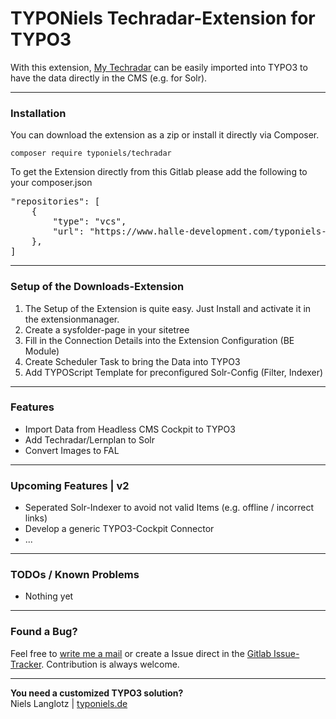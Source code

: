 # TYPONiels Techradar-Extension for TYPO3

With this extension, [My Techradar](https://radar.niels-langlotz.com) can be easily imported into TYPO3 to have the data directly in the CMS (e.g. for Solr).

---

### Installation

You can download the extension as a zip or install it directly via Composer.

`composer require typoniels/techradar`

To get the Extension directly from this Gitlab please add the following to your composer.json

<pre>
"repositories": [
    {
        "type": "vcs",
        "url": "https://www.halle-development.com/typoniels-extensions/techradar.git"
    },
]
</pre>

---

### Setup of the Downloads-Extension

1. The Setup of the Extension is quite easy. Just Install and activate it in the extensionmanager.
2. Create a sysfolder-page in your sitetree
3. Fill in the Connection Details into the Extension Configuration (BE Module)
4. Create Scheduler Task to bring the Data into TYPO3
5. Add TYPOScript Template for preconfigured Solr-Config (Filter, Indexer)

---

### Features
- Import Data from Headless CMS Cockpit to TYPO3
- Add Techradar/Lernplan to Solr
- Convert Images to FAL

---

### Upcoming Features | v2
- Seperated Solr-Indexer to avoid not valid Items (e.g. offline / incorrect links)
- Develop a generic TYPO3-Cockpit Connector
- ...

---

### TODOs / Known Problems
- Nothing yet

---

### Found a Bug?
Feel free to [write me a mail](info@typomiels.de) or create a Issue direct in the [Gitlab Issue-Tracker](https://www.halle-development.com/typoniels-extensions/techradar/-/issues). Contribution is always welcome.

---

**You need a customized TYPO3 solution?**<br>
Niels Langlotz | [typoniels.de](https://www.typoniels.de/info)